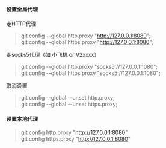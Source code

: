 #### 设置全局代理
 走HTTP代理
> git config --global http.proxy "http://127.0.0.1:8080";  
> git config --global https.proxy "http://127.0.0.1:8080";  
 
 走socks5代理（如 小飞机 or V2xxxx）
> git config --global http.proxy "socks5://127.0.0.1:1080";  
> git config --global https.proxy "socks5://127.0.0.1:1080";
 
 取消设置
> git config --global --unset http.proxy;  
> git config --global --unset https.proxy;

#### 设置本地代理
> git config http.proxy "http://127.0.0.1:8080"  
> git config https.proxy "http://127.0.0.1:8080"